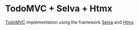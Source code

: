 # TodoMVC + Selva + Htmx

[TodoMVC](https://todomvc.com/) implementation using the framework [Selva](https://livioribeiro.github.io/selva/) and [Htmx](https://htmx.org/)
